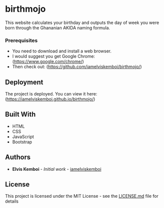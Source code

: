 # birthmojo
This website calculates your birthday and outputs the day of week you were born through the Ghananian AKIDA naming formula.

### Prerequisites

* You need to download and install a web browser.
* I would suggest you get Google Chrome: (https://www.google.com/chrome/)
* Then check out: (https://github.com/iamelviskemboi/birthmojo/)


## Deployment

The project is deployed. You can view it here: (https://iamelviskemboi.github.io/birthmojo/)

## Built With

* HTML
* CSS
* JavaScript
* Bootstrap

## Authors

* **Elvis Kemboi** - *Initial work* - [iamelviskemboi](https://github.com/iamelviskemboi)

## License

This project is licensed under the MIT License - see the [LICENSE.md](LICENSE.md) file for details

